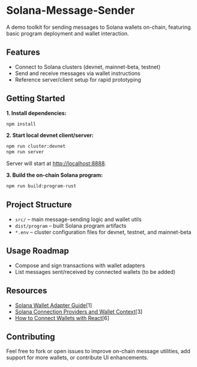 
# Solana-Message-Sender

A demo toolkit for sending messages to Solana wallets on-chain, featuring basic program deployment and wallet interaction.

## Features

- Connect to Solana clusters (devnet, mainnet-beta, testnet)
- Send and receive messages via wallet instructions
- Reference server/client setup for rapid prototyping

## Getting Started

**1. Install dependencies:**
```bash
npm install
```

**2. Start local devnet client/server:**
```bash
npm run cluster:devnet
npm run server
```
Server will start at [http://localhost:8888](http://localhost:8888).

**3. Build the on-chain Solana program:**
```bash
npm run build:program-rust
```

## Project Structure

- `src/` – main message-sending logic and wallet utils
- `dist/program` – built Solana program artifacts
- `*.env` – cluster configuration files for devnet, testnet, and mainnet-beta

## Usage Roadmap

- Compose and sign transactions with wallet adapters
- List messages sent/received by connected wallets (to be added)

## Resources

- [Solana Wallet Adapter Guide](https://docs.cdp.coinbase.com/coinbase-wallet/solana-developers/solana-wallet-adapter/getting-started-guide)[1]
- [Solana Connection Providers and Wallet Context](https://solana.com/developers/courses/intro-to-solana/interact-with-wallets)[3]
- [How to Connect Wallets with React](https://solana.com/developers/cookbook/wallets/connect-wallet-react)[6]

## Contributing

Feel free to fork or open issues to improve on-chain message utilities, add support for more wallets, or contribute UI enhancements.
